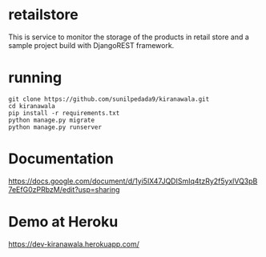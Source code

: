 # retailstore
This is  service to monitor the storage of the products in retail store and a sample project build with DjangoREST framework.

# running
	git clone https://github.com/sunilpedada9/kiranawala.git
	cd kiranawala
	pip install -r requirements.txt
	python manage.py migrate
	python manage.py runserver

# Documentation
https://docs.google.com/document/d/1yi5lX47JQDISmIq4tzRy2f5yxlVQ3pB7eEfG0zPRbzM/edit?usp=sharing

# Demo at Heroku
https://dev-kiranawala.herokuapp.com/
